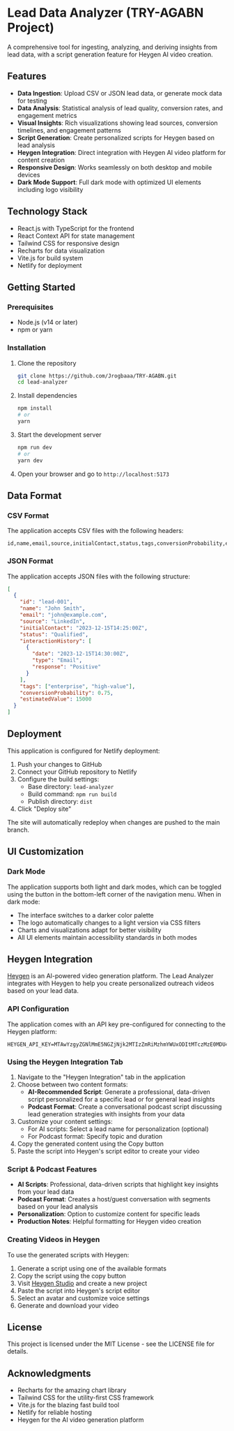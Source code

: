 # Lead Data Analyzer (TRY-AGABN Project)

A comprehensive tool for ingesting, analyzing, and deriving insights from lead data, with a script generation feature for Heygen AI video creation.

## Features

- **Data Ingestion**: Upload CSV or JSON lead data, or generate mock data for testing
- **Data Analysis**: Statistical analysis of lead quality, conversion rates, and engagement metrics
- **Visual Insights**: Rich visualizations showing lead sources, conversion timelines, and engagement patterns
- **Script Generation**: Create personalized scripts for Heygen based on lead analysis
- **Heygen Integration**: Direct integration with Heygen AI video platform for content creation
- **Responsive Design**: Works seamlessly on both desktop and mobile devices
- **Dark Mode Support**: Full dark mode with optimized UI elements including logo visibility

## Technology Stack

- React.js with TypeScript for the frontend
- React Context API for state management
- Tailwind CSS for responsive design
- Recharts for data visualization
- Vite.js for build system
- Netlify for deployment

## Getting Started

### Prerequisites

- Node.js (v14 or later)
- npm or yarn

### Installation

1. Clone the repository
   ```bash
   git clone https://github.com/Jrogbaaa/TRY-AGABN.git
   cd lead-analyzer
   ```

2. Install dependencies
   ```bash
   npm install
   # or
   yarn
   ```

3. Start the development server
   ```bash
   npm run dev
   # or
   yarn dev
   ```

4. Open your browser and go to `http://localhost:5173`

## Data Format

### CSV Format
The application accepts CSV files with the following headers:
```
id,name,email,source,initialContact,status,tags,conversionProbability,estimatedValue,interactionHistory
```

### JSON Format
The application accepts JSON files with the following structure:
```json
[
  {
    "id": "lead-001",
    "name": "John Smith",
    "email": "john@example.com",
    "source": "LinkedIn",
    "initialContact": "2023-12-15T14:25:00Z",
    "status": "Qualified",
    "interactionHistory": [
      {
        "date": "2023-12-15T14:30:00Z",
        "type": "Email",
        "response": "Positive"
      }
    ],
    "tags": ["enterprise", "high-value"],
    "conversionProbability": 0.75,
    "estimatedValue": 15000
  }
]
```

## Deployment

This application is configured for Netlify deployment:

1. Push your changes to GitHub
2. Connect your GitHub repository to Netlify
3. Configure the build settings:
   - Base directory: `lead-analyzer`
   - Build command: `npm run build`
   - Publish directory: `dist`
4. Click "Deploy site"

The site will automatically redeploy when changes are pushed to the main branch.

## UI Customization

### Dark Mode

The application supports both light and dark modes, which can be toggled using the button in the bottom-left corner of the navigation menu. When in dark mode:

- The interface switches to a darker color palette
- The logo automatically changes to a light version via CSS filters
- Charts and visualizations adapt for better visibility
- All UI elements maintain accessibility standards in both modes

## Heygen Integration

[Heygen](https://www.heygen.com/) is an AI-powered video generation platform. The Lead Analyzer integrates with Heygen to help you create personalized outreach videos based on your lead data.

### API Configuration

The application comes with an API key pre-configured for connecting to the Heygen platform:
```
HEYGEN_API_KEY=MTAwYzgyZGNlMmE5NGZjNjk2MTIzZmRiMzhmYWUxODItMTczMzE0MDU4Nw==
```

### Using the Heygen Integration Tab

1. Navigate to the "Heygen Integration" tab in the application
2. Choose between two content formats:
   - **AI-Recommended Script**: Generate a professional, data-driven script personalized for a specific lead or for general lead insights
   - **Podcast Format**: Create a conversational podcast script discussing lead generation strategies with insights from your data
3. Customize your content settings:
   - For AI scripts: Select a lead name for personalization (optional)
   - For Podcast format: Specify topic and duration
4. Copy the generated content using the Copy button
5. Paste the script into Heygen's script editor to create your video

### Script & Podcast Features

- **AI Scripts**: Professional, data-driven scripts that highlight key insights from your lead data
- **Podcast Format**: Creates a host/guest conversation with segments based on your lead analysis
- **Personalization**: Option to customize content for specific leads
- **Production Notes**: Helpful formatting for Heygen video creation

### Creating Videos in Heygen

To use the generated scripts with Heygen:

1. Generate a script using one of the available formats
2. Copy the script using the copy button
3. Visit [Heygen Studio](https://www.heygen.com/studio) and create a new project
4. Paste the script into Heygen's script editor
5. Select an avatar and customize voice settings
6. Generate and download your video

## License

This project is licensed under the MIT License - see the LICENSE file for details.

## Acknowledgments

- Recharts for the amazing chart library
- Tailwind CSS for the utility-first CSS framework
- Vite.js for the blazing fast build tool
- Netlify for reliable hosting
- Heygen for the AI video generation platform
